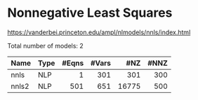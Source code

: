 # Nonnegative Least Squares

https://vanderbei.princeton.edu/ampl/nlmodels/nnls/index.html

Total number of models:   2

| Name  | Type | #Eqns | #Vars | #NZ   | #NNZ |
|-------|------|------:|------:|------:|-----:|
| nnls  | NLP  | 1     | 301   | 301   | 300  |
| nnls2 | NLP  | 501   | 651   | 16775 | 500  |
